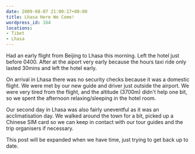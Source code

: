 ```yaml
---
date: 2009-08-07 21:00:17+00:00
title: Lhasa Here We Come!
wordpress_id: 164
locations:
- Tibet
- Lhasa
---
```


Had an early flight from Beijing to Lhasa this morning. Left the hotel just before 0400. After at the aiport very early because the hours taxi ride only lasted 30mins and left the hotel early.

On arrival in Lhasa there was no security checks because it was a domestic flight. We were met by our new guide and driver just outside the airport. We were very tired from the flight, and the altitude (3700m) didn't help one bit, so we spent the afternoon relaxing/sleeping in the hotel room.

Our second day in Lhasa was also fairly uneventful as it was an acclimatisation day. We walked around the town for a bit, picked up a Chinese SIM card so we can keep in contact with our tour guides and the trip organisers if necessary.

This post will be expanded when we have time, just trying to get back up to date.
